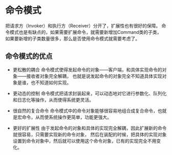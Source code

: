 # 命令模式
把请求方（Invoker）和执行方（Receiver）分开了，扩展性也有很好的保障。
命令模式也是有缺点的，如果需要扩展命令，就需要新增加Command类的子类，
如果要新增的子类数量很多，那么是否使用命令模式就需要考虑了。

## 命令模式的优点
* 更松散的耦合
    命令模式使得发起命令的对象——客户端，和具体实现命令的对象——接收者对象完全解耦，
    也就是说发起命令的对象完全不知道具体实现对象是谁，也不知道如何实现。

* 更动态的控制
    命令模式把请求封装起来，可以动态地对它进行参数化、队列化和日志化等操作，从而使得系统更灵活。

* 很自然的复合命令
    命令模式中的命令对象能够很容易地组合成复合命令，也就是宏命令，从而使系统操作更简单，功能更强大。

* 更好的扩展性
    由于发起命令的对象和具体的实现完全解耦，因此扩展新的命令就很容易，只需要实现新的命令对象，
    然后在装配的时候，把具体的实现对象设置到命令对象中，然后就可以使用这个命令对象，已有的实现完全不用变化。

 
